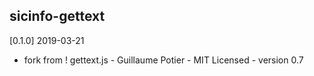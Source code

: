 ## sicinfo-gettext

[0.1.0] 2019-03-21 
- fork from ! gettext.js - Guillaume Potier - MIT Licensed - version 0.7
